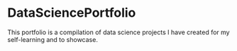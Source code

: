 # DataSciencePortfolio
This portfolio is a compilation of data science projects I have created for my self-learning and to showcase.
